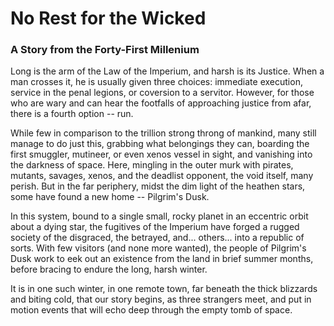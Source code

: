 # No Rest for the Wicked
### A Story from the Forty-First Millenium

Long is the arm of the Law of the Imperium, and harsh is its Justice. When a man crosses it, he is usually given three choices: immediate 
execution, service in the penal legions, or coversion to a servitor. However, for those who are wary and can hear the footfalls of 
approaching justice from afar, there is a fourth option -- run.

While few in comparison to the trillion strong throng of mankind, many still manage to do just this, grabbing what belongings they can, 
boarding the first smuggler, mutineer, or even xenos vessel in sight, and vanishing into the darkness of space. Here, mingling in the 
outer murk with pirates, mutants, savages, xenos, and the deadlist opponent, the void itself, many perish. But in the far periphery, 
midst the dim light of the heathen stars, some have found a new home -- Pilgrim's Dusk.

In this system, bound to a single small, rocky planet in an eccentric orbit about a dying star, the fugitives of the Imperium have forged 
a rugged society of the disgraced, the betrayed, and... others... into a republic of sorts. With few visitors (and none more wanted), the 
people of Pilgrim's Dusk work to eek out an existence from the land in brief summer months, before bracing to endure the long, 
harsh winter.

It is in one such winter, in one remote town, far beneath the thick blizzards and biting cold, that our story begins, as three strangers
meet, and put in motion events that will echo deep through the empty tomb of space.
